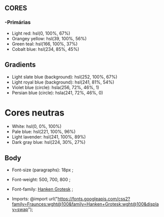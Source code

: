 ## CORES

### -Primárias

- Light red: hsl(0, 100%, 67%)
- Orangey yellow: hsl(39, 100%, 56%)
- Green teal: hsl(166, 100%, 37%)
- Cobalt blue: hsl(234, 85%, 45%)

## Gradients

- Light slate blue (background): hsl(252, 100%, 67%)
- Light royal blue (background): hsl(241, 81%, 54%)
- Violet blue (circle): hsla(256, 72%, 46%, 1)
- Persian blue (circle): hsla(241, 72%, 46%, 0)

# Cores neutras

- White: hsl(0, 0%, 100%)
- Pale blue: hsl(221, 100%, 96%)
- Light lavender: hsl(241, 100%, 89%)
- Dark gray blue: hsl(224, 30%, 27%)

## Body

- Font-size (paragraphs): 18px ;
- Font-weight: 500, 700, 800 ;
- Font-family: [Hanken Grotesk](https://fonts.google.com/specimen/Hanken+Grotesk) ;

- Imports: @import url("https://fonts.googleapis.com/css2?family=Fraunces:wght@100&family=Hanken+Grotesk:wght@100&display=swap");
